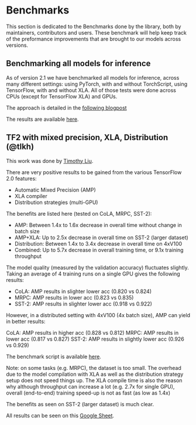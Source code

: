 # Benchmarks

This section is dedicated to the Benchmarks done by the library, both by maintainers, contributors and users. These 
benchmark will help keep track of the preformance improvements that are brought to our models across versions.

## Benchmarking all models for inference

As of version 2.1 we have benchmarked all models for inference, across many different settings: using PyTorch, with
and without TorchScript, using TensorFlow, with and without XLA. All of those tests were done across CPUs (except for
TensorFlow XLA) and GPUs.

The approach is detailed in the [following blogpost](https://medium.com/huggingface/benchmarking-transformers-pytorch-and-tensorflow-e2917fb891c2)

The results are available [here](https://docs.google.com/spreadsheets/d/1sryqufw2D0XlUH4sq3e9Wnxu5EAQkaohzrJbd5HdQ_w/edit?usp=sharing).

## TF2 with mixed precision, XLA, Distribution (@tlkh)

This work was done by [Timothy Liu](https://github.com/tlkh).

There are very positive results to be gained from the various TensorFlow 2.0 features:

- Automatic Mixed Precision (AMP)
- XLA compiler
- Distribution strategies (multi-GPU)

The benefits are listed here (tested on CoLA, MRPC, SST-2):

- AMP: Between 1.4x to 1.6x decrease in overall time without change in batch size
- AMP+XLA: Up to 2.5x decrease in overall time on SST-2 (larger dataset)
- Distribution: Between 1.4x to 3.4x decrease in overall time on 4xV100
- Combined: Up to 5.7x decrease in overall training time, or 9.1x training throughput

The model quality (measured by the validation accuracy) fluctuates slightly. Taking an average of 4 training runs 
on a single GPU gives the following results:

- CoLA: AMP results in slighter lower acc (0.820 vs 0.824)
- MRPC: AMP results in lower acc (0.823 vs 0.835)
- SST-2: AMP results in slighter lower acc (0.918 vs 0.922)

However, in a distributed setting with 4xV100 (4x batch size), AMP can yield in better results:

CoLA: AMP results in higher acc (0.828 vs 0.812)
MRPC: AMP results in lower acc (0.817 vs 0.827)
SST-2: AMP results in slightly lower acc (0.926 vs 0.929)

The benchmark script is available [here](https://github.com/NVAITC/benchmarking/blob/master/tf2/bert_dist.py).

Note: on some tasks (e.g. MRPC), the dataset is too small. The overhead due to the model compilation with XLA as well
as the distribution strategy setup does not speed things up. The XLA compile time is also the reason why although throughput 
can increase a lot (e.g. 2.7x for single GPU), overall (end-to-end) training speed-up is not as fast (as low as 1.4x)

The benefits as seen on SST-2 (larger dataset) is much clear.

All results can be seen on this [Google Sheet](https://docs.google.com/spreadsheets/d/1538MN224EzjbRL239sqSiUy6YY-rAjHyXhTzz_Zptls/edit#gid=960868445).

